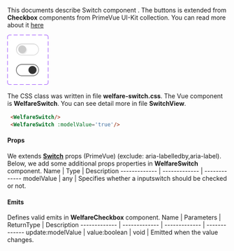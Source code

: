 This documents describe Switch component . The buttons is extended from **Checkbox** components from PrimeVue UI-Kit collection.
You can read more about it [here](https://primevue.org/inputswitch/)

<img src="../captures/switch.jpg">

The CSS class was written in file **welfare-switch.css**. The Vue component is **WelfareSwitch**.
You can see detail more in file **SwitchView**.

```html
 <WelfareSwitch/>
 <WelfareSwitch :modelValue='true'/>
```

#### Props
We extends  [**Switch**](https://primevue.org/inputswitch/) props (PrimeVue) (exclude: aria-labelledby,aria-label). Below, we add some additional props properties in **WelfareSwitch** component.
Name  | Type  | Description
------------- | ------------- | -------------
modelValue | any | Specifies whether a inputswitch should be checked or not.
#### Emits
Defines valid emits in **WelfareCheckbox** component.
Name  | Parameters |   ReturnType  | Description
------------- |  ------------- | ------------- | -------------
update:modelValue  | value:boolean | void | Emitted when the value changes.	